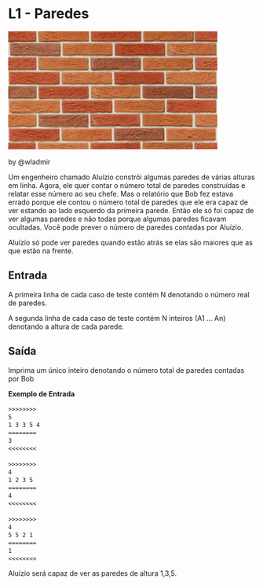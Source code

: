 # L1 - Paredes

![]( __cover.jpg)

by @wladmir

Um engenheiro chamado Aluízio constrói algumas paredes de várias alturas em linha. Agora, ele quer contar o número total de paredes construídas e relatar esse número ao seu chefe. Mas o relatório que Bob fez estava errado porque ele contou o número total de paredes que ele era capaz de ver estando ao lado esquerdo da primeira parede. Então ele só foi capaz de ver algumas paredes e não todas porque algumas paredes ficavam ocultadas. Você pode prever o número de paredes contadas por Aluízio.

Aluízio só pode ver paredes quando estão atrás se elas são maiores que as que estão na frente.

## Entrada
A primeira linha de cada caso de teste contém N denotando o número real de paredes.

A segunda linha de cada caso de teste contém N inteiros (A1 ... An) denotando a altura de cada parede.

## Saída

Imprima um único inteiro denotando o número total de paredes contadas por Bob

**Exemplo de Entrada**
```
>>>>>>>>
5
1 3 3 5 4
========
3
<<<<<<<<

>>>>>>>>
4
1 2 3 5 
========
4
<<<<<<<<

>>>>>>>>
4
5 5 2 1
========
1
<<<<<<<<

```
Aluízio será capaz de ver as paredes de altura 1,3,5.





